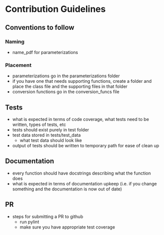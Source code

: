 # Contribution Guidelines

## Conventions to follow

### Naming

* name_pdf for parameterizations 

### Placement

* parameterizations go in the parameterizations folder
* if you have one that needs supporting functions, create a folder and place the class file and the supporting files in that folder
* conversion functions go in the conversion_funcs file

     

## Tests 

* what is expected in terms of code coverage, what tests need to be written, types of tests, etc 
* tests should exist purely in test folder
* test data stored in tests/test_data
    * what test data should look like 
* output of tests should be written to temporary path for ease of clean up 

## Documentation

* every function should have docstrings describing what the function does 
* what is expected in terms of documentation upkeep (i.e. if you change something and the documentation is now out of date)


## PR 

* steps for submitting a PR to github
    * run pylint 
    * make sure you have appropriate test coverage
